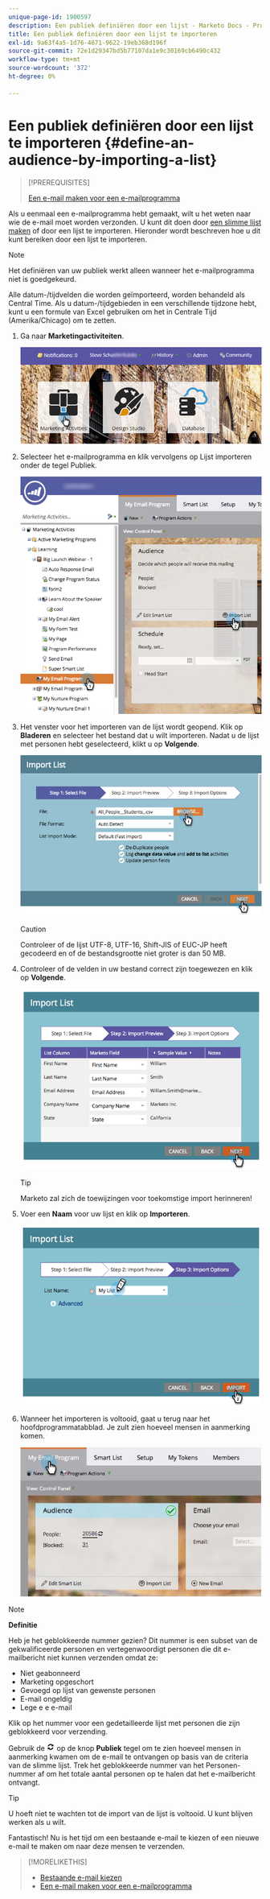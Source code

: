 ```yaml
---
unique-page-id: 1900597
description: Een publiek definiëren door een lijst - Marketo Docs - Productdocumentatie te importeren
title: Een publiek definiëren door een lijst te importeren
exl-id: 9a63f4a5-1d76-4671-9622-19eb368d196f
source-git-commit: 72e1d29347bd5b77107da1e9c30169cb6490c432
workflow-type: tm+mt
source-wordcount: '372'
ht-degree: 0%

---
```


# Een publiek definiëren door een lijst te importeren {#define-an-audience-by-importing-a-list}

>[!PREREQUISITES]
>
>[Een e-mail maken voor een e-mailprogramma](/help/marketo/product-docs/email-marketing/email-programs/email-program-actions/create-an-email-for-an-email-program.md)

Als u eenmaal een e-mailprogramma hebt gemaakt, wilt u het weten naar wie de e-mail moet worden verzonden. U kunt dit doen door [een slimme lijst maken](/help/marketo/product-docs/core-marketo-concepts/smart-lists-and-static-lists/creating-a-smart-list/create-a-smart-list.md) of door een lijst te importeren. Hieronder wordt beschreven hoe u dit kunt bereiken door een lijst te importeren.

>[!NOTE]
>
>Het definiëren van uw publiek werkt alleen wanneer het e-mailprogramma niet is goedgekeurd.
>
>Alle datum-/tijdvelden die worden geïmporteerd, worden behandeld als Central Time. Als u datum-/tijdgebieden in een verschillende tijdzone hebt, kunt u een formule van Excel gebruiken om het in Centrale Tijd (Amerika/Chicago) om te zetten.

1. Ga naar **Marketingactiviteiten**.

   ![](assets/login-marketing-activities-1.png)

1. Selecteer het e-mailprogramma en klik vervolgens op Lijst importeren onder de tegel Publiek.

   ![](assets/importlist.png)

1. Het venster voor het importeren van de lijst wordt geopend. Klik op **Bladeren** en selecteer het bestand dat u wilt importeren. Nadat u de lijst met personen hebt geselecteerd, klikt u op **Volgende**.

   ![](assets/importlist1.png)

   >[!CAUTION]
   >
   >Controleer of de lijst UTF-8, UTF-16, Shift-JIS of EUC-JP heeft gecodeerd en of de bestandsgrootte niet groter is dan 50 MB.

1. Controleer of de velden in uw bestand correct zijn toegewezen en klik op **Volgende**.

   ![](assets/image2014-9-12-11-3a10-3a7.png)

   >[!TIP]
   >
   >Marketo zal zich de toewijzingen voor toekomstige import herinneren!

1. Voer een **Naam** voor uw lijst en klik op **Importeren**.

   ![](assets/image2014-9-12-11-3a10-3a13.png)

1. Wanneer het importeren is voltooid, gaat u terug naar het hoofdprogrammatabblad. Je zult zien hoeveel mensen in aanmerking komen.

   ![](assets/myemailprogram-1.jpg)

>[!NOTE]
>
>**Definitie**
>
>Heb je het geblokkeerde nummer gezien? Dit nummer is een subset van de gekwalificeerde personen en vertegenwoordigt personen die dit e-mailbericht niet kunnen verzenden omdat ze:
>
>* Niet geabonneerd
>* Marketing opgeschort
>* Gevoegd op lijst van gewenste personen
>* E-mail ongeldig
>* Lege e e e-mail
>
>Klik op het nummer voor een gedetailleerde lijst met personen die zijn geblokkeerd voor verzending.
>
>Gebruik de ![—](assets/image2014-10-23-16-3a32-3a36-1.png) op de knop **Publiek** tegel om te zien hoeveel mensen in aanmerking kwamen om de e-mail te ontvangen op basis van de criteria van de slimme lijst. Trek het geblokkeerde nummer van het Personen-nummer af om het totale aantal personen op te halen dat het e-mailbericht ontvangt.

>[!TIP]
>
>U hoeft niet te wachten tot de import van de lijst is voltooid. U kunt blijven werken als u wilt.

Fantastisch! Nu is het tijd om een bestaande e-mail te kiezen of een nieuwe e-mail te maken om naar deze mensen te verzenden.

>[!MORELIKETHIS]
>
>* [Bestaande e-mail kiezen](/help/marketo/product-docs/email-marketing/email-programs/email-program-actions/choose-an-existing-email.md)
>* [Een e-mail maken voor een e-mailprogramma](/help/marketo/product-docs/email-marketing/email-programs/email-program-actions/create-an-email-for-an-email-program.md)

